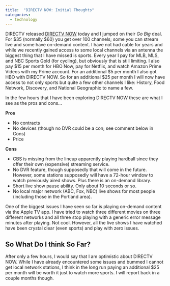 ```yaml
---
title:  "DIRECTV NOW: Initial Thoughts"
categories:
  - technology
---
```


DIRECTV released [DIRECTV NOW][now] today and I jumped on their _Go Big_ deal. For $35 (normally $60) you get over 100 channels; some you can stream live and some have on-demand content. I have not had cable for years and while we recently gained access to some local channels via an antenna the biggest thing that I have missed is sports. Every year I pay for MLB, MLS, and NBC Sports Gold (for cycling), but obviously that is still limiting. I also pay $15 per month for HBO Now, pay for Netflix, and watch Amazon Prime Videos with my Prime account. For an additional $5 per month I also got HBO with DIRECTV NOW. So for an additional $25 per month I will now have access to not only sports but quite a few other channels I like: History, Food Network, Discovery, and National Geographic to name a few.

In the few hours that I have been exploring DIRECTV NOW these are what I see as the pros and cons...

**Pros**

- No contracts
- No devices (though no DVR could be a con; see comment below in Cons)
- Price

**Cons**

- CBS is missing from the lineup apparently playing hardball since they offer their own (expensive) streaming service.
- No DVR feature, though supposedly that will come in the future. However, some stations supposedly will have a 72-hour window to watch previously aired shows. Plus there is an on-demand library.
- Short live show pause ability. Only about 10 seconds or so.
- No local major network (ABC, Fox, NBC) live shows for most people (including those in the Portland area).

One of the biggest issues I have seen so far is playing on-demand content via the Apple TV app. I have tried to watch three different movies on three different networks and all three stop playing with a generic error message minutes after playing. Not cool. However, all the live shows I have watched have been crystal clear (even sports) and play with zero issues.

## So What Do I think So Far?

After only a few hours, I would say that I am optimistic about DIRECTV NOW. While I have already encountered some issues and bummed I cannot get local network stations, I think in the long run paying an additional $25 per month will be worth it just to watch more sports. I will report back in a couple months though.

[now]: https://directvnow.com